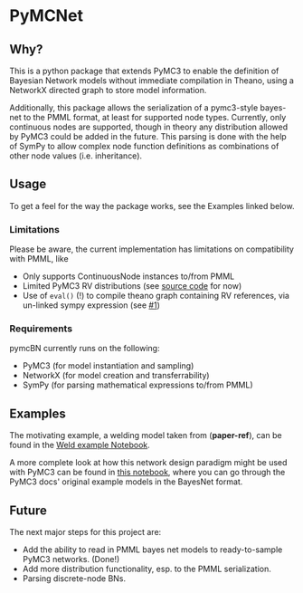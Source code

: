 # PyMCNet

## Why?

This is a python package that extends PyMC3 to enable the definition of Bayesian Network models
without immediate compilation in Theano, using a NetworkX  directed graph to store model information.

Additionally, this package allows the serialization of a pymc3-style bayes-net to the PMML format, at
least for supported node types. Currently, only continuous nodes are supported, though in theory any
distribution allowed by PyMC3 could be added in the future. This parsing is done with the help of SymPy
to allow complex node function definitions as combinations of other node values (i.e. inheritance).


## Usage
To get a feel for the way the package works, see the Examples linked below. 

### Limitations
Please be aware, the current implementation has limitations on compatibility with PMML, like 
- Only supports ContinuousNode instances to/from PMML
- Limited PyMC3 RV distributions (see [source code](/pymcnet/net.py) for now)
- Use of `eval()` (!) to compile theano graph containing RV references, via un-linked sympy expression (see [#1](/../../issues/1))

### Requirements
pymcBN currently runs on the following: 
- PyMC3 (for model instantiation and sampling)
- NetworkX (for model creation and transferrability)
- SymPy (for parsing mathematical expressions to/from PMML)

## Examples
The motivating example, a welding model taken from (**paper-ref**), can be found in the
[Weld example Notebook](./PMML_Weld_example.ipynb).

A more complete look at how this network design paradigm might be used with PyMC3 can be found in
[this notebook](./NX_pymc3_BayesNets.ipynb), where you can go through the PyMC3 docs' original
example models in the BayesNet format.

## Future
The next major steps for this project are:
- Add the ability to read in PMML bayes net models to ready-to-sample PyMC3 networks. (Done!)
- Add more distribution functionality, esp. to the PMML serialization.
- Parsing discrete-node BNs. 
